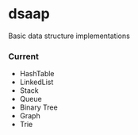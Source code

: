 # dsaap

Basic data structure implementations

### Current

* HashTable
* LinkedList
* Stack
* Queue
* Binary Tree
* Graph
* Trie